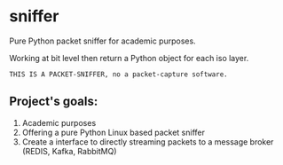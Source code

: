 # sniffer

Pure Python packet sniffer for academic purposes.

Working at bit level then return a Python object for each iso layer.

```
THIS IS A PACKET-SNIFFER, no a packet-capture software.
```

## Project's goals:
1) Academic purposes
2) Offering a pure Python Linux based packet sniffer
3) Create a interface to directly streaming packets to a message broker (REDIS, Kafka, RabbitMQ) 

